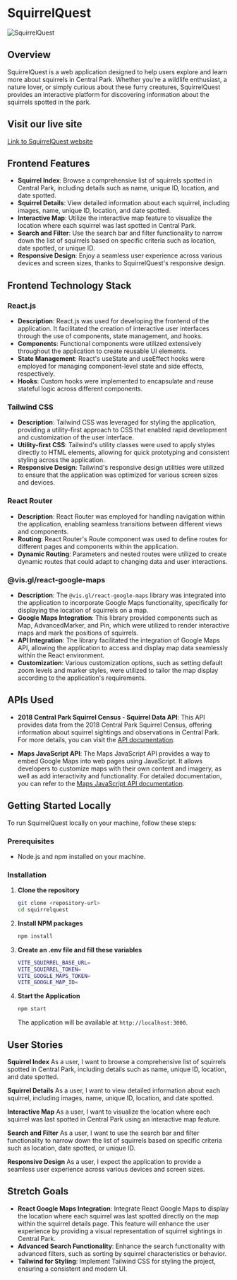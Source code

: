 # SquirrelQuest

![SquirrelQuest](https://res.cloudinary.com/dm8xhvx4t/image/upload/v1714955966/SquirrelQuestBanner_po0apm.jpg)

## Overview

SquirrelQuest is a web application designed to help users explore and learn more about squirrels in Central Park. Whether you're a wildlife enthusiast, a nature lover, or simply curious about these furry creatures, SquirrelQuest provides an interactive platform for discovering information about the squirrels spotted in the park.

## Visit our live site

[Link to SquirrelQuest website](https://squirrelquest.netlify.app/)

## Frontend Features

- **Squirrel Index**: Browse a comprehensive list of squirrels spotted in Central Park, including details such as name, unique ID, location, and date spotted.
- **Squirrel Details**: View detailed information about each squirrel, including images, name, unique ID, location, and date spotted.
- **Interactive Map**: Utilize the interactive map feature to visualize the location where each squirrel was last spotted in Central Park.
- **Search and Filter**: Use the search bar and filter functionality to narrow down the list of squirrels based on specific criteria such as location, date spotted, or unique ID.
- **Responsive Design**: Enjoy a seamless user experience across various devices and screen sizes, thanks to SquirrelQuest's responsive design.

## Frontend Technology Stack

### React.js
- **Description**: React.js was used for developing the frontend of the application. It facilitated the creation of interactive user interfaces through the use of components, state management, and hooks.
- **Components**: Functional components were utilized extensively throughout the application to create reusable UI elements.
- **State Management**: React's useState and useEffect hooks were employed for managing component-level state and side effects, respectively.
- **Hooks**: Custom hooks were implemented to encapsulate and reuse stateful logic across different components.

### Tailwind CSS
- **Description**: Tailwind CSS was leveraged for styling the application, providing a utility-first approach to CSS that enabled rapid development and customization of the user interface.
- **Utility-first CSS**: Tailwind's utility classes were used to apply styles directly to HTML elements, allowing for quick prototyping and consistent styling across the application.
- **Responsive Design**: Tailwind's responsive design utilities were utilized to ensure that the application was optimized for various screen sizes and devices.

### React Router
- **Description**: React Router was employed for handling navigation within the application, enabling seamless transitions between different views and components.
- **Routing**: React Router's Route component was used to define routes for different pages and components within the application.
- **Dynamic Routing**: Parameters and nested routes were utilized to create dynamic routes that could adapt to changing data and user interactions.

### @vis.gl/react-google-maps
- **Description**: The `@vis.gl/react-google-maps` library was integrated into the application to incorporate Google Maps functionality, specifically for displaying the location of squirrels on a map.
- **Google Maps Integration**: This library provided components such as Map, AdvancedMarker, and Pin, which were utilized to render interactive maps and mark the positions of squirrels.
- **API Integration**: The library facilitated the integration of Google Maps API, allowing the application to access and display map data seamlessly within the React environment.
- **Customization**: Various customization options, such as setting default zoom levels and marker styles, were utilized to tailor the map display according to the application's requirements.

## APIs Used

- **2018 Central Park Squirrel Census - Squirrel Data API**: This API provides data from the 2018 Central Park Squirrel Census, offering information about squirrel sightings and observations in Central Park. For more details, you can visit the [API documentation](https://data.cityofnewyork.us/Environment/2018-Central-Park-Squirrel-Census-Squirrel-Data/vfnx-vebw/about_data).

- **Maps JavaScript API**: The Maps JavaScript API provides a way to embed Google Maps into web pages using JavaScript. It allows developers to customize maps with their own content and imagery, as well as add interactivity and functionality. For detailed documentation, you can refer to the [Maps JavaScript API documentation](https://developers.google.com/maps/documentation/javascript).

## Getting Started Locally

To run SquirrelQuest locally on your machine, follow these steps:

### Prerequisites

- Node.js and npm installed on your machine.

### Installation

1. **Clone the repository**

    ```sh
    git clone <repository-url>
    cd squirrelquest
    ```

2. **Install NPM packages**

    ```sh
    npm install
    ```

3. **Create an .env file and fill these variables**

    ```sh
   VITE_SQUIRREL_BASE_URL=
   VITE_SQUIRREL_TOKEN=
   VITE_GOOGLE_MAPS_TOKEN=
   VITE_GOOGLE_MAP_ID=
    ```


4. **Start the Application**

    ```sh
    npm start
    ```

    The application will be available at `http://localhost:3000`.

## User Stories

**Squirrel Index**
As a user, I want to browse a comprehensive list of squirrels spotted in Central Park, including details such as name, unique ID, location, and date spotted.

**Squirrel Details**
As a user, I want to view detailed information about each squirrel, including images, name, unique ID, location, and date spotted.

**Interactive Map**
As a user, I want to visualize the location where each squirrel was last spotted in Central Park using an interactive map feature.

**Search and Filter**
As a user, I want to use the search bar and filter functionality to narrow down the list of squirrels based on specific criteria such as location, date spotted, or unique ID.

**Responsive Design**
As a user, I expect the application to provide a seamless user experience across various devices and screen sizes.

## Stretch Goals

- **React Google Maps Integration**: Integrate React Google Maps to display the location where each squirrel was last spotted directly on the map within the squirrel details page. This feature will enhance the user experience by providing a visual representation of squirrel sightings in Central Park.
- **Advanced Search Functionality**: Enhance the search functionality with advanced filters, such as sorting by squirrel characteristics or behavior.
- **Tailwind for Styling**: Implement Tailwind CSS for styling the project, ensuring a consistent and modern UI.